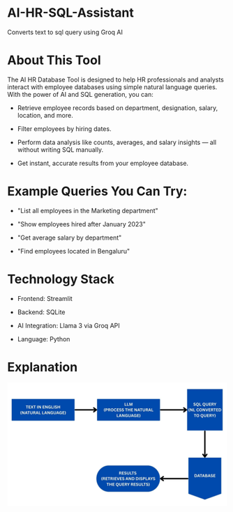 # AI-HR-SQL-Assistant
Converts text to sql query using Groq AI 

# About This Tool
The AI HR Database Tool is designed to help HR professionals and analysts interact with employee databases using simple natural language queries.
With the power of AI and SQL generation, you can:
- Retrieve employee records based on department, designation, salary, location, and more.

- Filter employees by hiring dates.

- Perform data analysis like counts, averages, and salary insights — all without writing SQL manually.

- Get instant, accurate results from your employee database.

# Example Queries You Can Try:
- "List all employees in the Marketing department"

- "Show employees hired after January 2023"

- "Get average salary by department"

- "Find employees located in Bengaluru"

# Technology Stack

- Frontend: Streamlit

- Backend: SQLite

- AI Integration: Llama 3 via Groq API

- Language: Python

# Explanation 
![image alt](https://github.com/asadah66/AI-HR-SQL-Assistant/blob/d474603b0c870a27067928e7966595f08410f469/flow_control.jpg)
